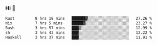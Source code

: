 ### Hi 👋

<!--START_SECTION:waka-->

```txt
Rust         8 hrs 18 mins   ██████▓░░░░░░░░░░░░░░░░░░   27.26 %
Nix          7 hrs 5 mins    █████▓░░░░░░░░░░░░░░░░░░░   23.27 %
Bash         3 hrs 57 mins   ███▒░░░░░░░░░░░░░░░░░░░░░   12.99 %
sh           3 hrs 43 mins   ███░░░░░░░░░░░░░░░░░░░░░░   12.22 %
Haskell      3 hrs 37 mins   ███░░░░░░░░░░░░░░░░░░░░░░   11.91 %
```

<!--END_SECTION:waka-->
